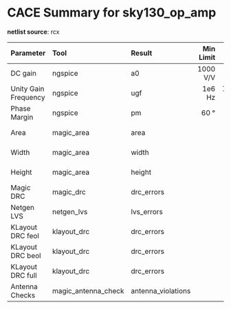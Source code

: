 
# CACE Summary for sky130_op_amp

**netlist source**: rcx

|      Parameter       |         Tool         |     Result      | Min Limit  |  Min Value   | Typ Target |  Typ Value   | Max Limit  |  Max Value   |  Status  |
| :------------------- | :------------------- | :-------------- | ---------: | -----------: | ---------: | -----------: | ---------: | -----------: | :------: |
| DC gain              | ngspice              | a0                   |        1000 V/V | 2438.830 V/V |          any | 3703.750 V/V |          any | 4312.820 V/V |   Pass ✅    |
| Unity Gain Frequency | ngspice              | ugf                  |          1e6 Hz | 7525090.000 Hz |          any | 11571900.000 Hz |          any | 16703300.000 Hz |   Pass ✅    |
| Phase Margin         | ngspice              | pm                   |            60 ° |   74.963 ° |          any |   80.121 ° |          any |   82.508 ° |   Pass ✅    |
| Area                 | magic_area           | area                 |               ​ |          ​ |            ​ |          ​ |     9600 µm² | 6689.038 µm² |   Pass ✅    |
| Width                | magic_area           | width                |               ​ |          ​ |            ​ |          ​ |          any |  88.275 µm |   Pass ✅    |
| Height               | magic_area           | height               |               ​ |          ​ |            ​ |          ​ |          any |  75.775 µm |   Pass ✅    |
| Magic DRC            | magic_drc            | drc_errors           |               ​ |          ​ |            ​ |          ​ |            0 |          0 |   Pass ✅    |
| Netgen LVS           | netgen_lvs           | lvs_errors           |               ​ |          ​ |            ​ |          ​ |            0 |          0 |   Pass ✅    |
| KLayout DRC feol     | klayout_drc          | drc_errors           |               ​ |          ​ |            ​ |          ​ |            0 |          0 |   Pass ✅    |
| KLayout DRC beol     | klayout_drc          | drc_errors           |               ​ |          ​ |            ​ |          ​ |            0 |          0 |   Pass ✅    |
| KLayout DRC full     | klayout_drc          | drc_errors           |               ​ |          ​ |            ​ |          ​ |            0 |          0 |   Pass ✅    |
| Antenna Checks       | magic_antenna_check  | antenna_violations   |               ​ |          ​ |            ​ |          ​ |            0 |          0 |   Pass ✅    |

